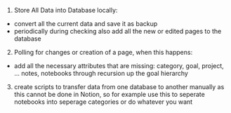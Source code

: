 1. Store All Data into Database locally:
- convert all the current data and save it as backup
- periodically during checking also add all the new or edited pages to the database

2. Polling for changes or creation of a page, when this happens:
- add all the necessary attributes that are missing: category, goal, project, ... notes, notebooks through 
  recursion up the goal hierarchy

3. create scripts to transfer data from one database to another manually as this cannot be done in Notion, so for 
   example use this to seperate notebooks into seperage categories or do whatever you want

